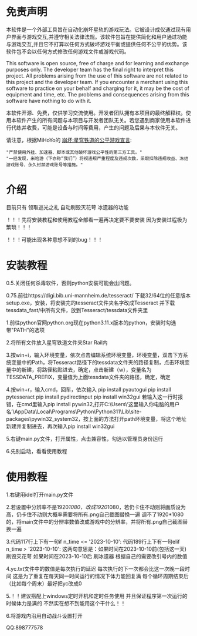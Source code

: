 # 免责声明
本软件是一个外部工具旨在自动化崩坏星轨的游戏玩法。它被设计成仅通过现有用户界面与游戏交互,并遵守相关法律法规。该软件包旨在提供简化和用户通过功能与游戏交互,并且它不打算以任何方式破坏游戏平衡或提供任何不公平的优势。该软件包不会以任何方式修改任何游戏文件或游戏代码。

This software is open source, free of charge and for learning and exchange purposes only. The developer team has the final right to interpret this project. All problems arising from the use of this software are not related to this project and the developer team. If you encounter a merchant using this software to practice on your behalf and charging for it, it may be the cost of equipment and time, etc. The problems and consequences arising from this software have nothing to do with it.

本软件开源、免费，仅供学习交流使用。开发者团队拥有本项目的最终解释权。使用本软件产生的所有问题与本项目与开发者团队无关。若您遇到商家使用本软件进行代练并收费，可能是设备与时间等费用，产生的问题及后果与本软件无关。

请注意，根据MiHoYo的 [崩坏:星穹铁道的公平游戏宣言]([https://hsr.hoyoverse.com/en-us/news/111244](https://sr.mihoyo.com/news/111246?nav=news&type=notice)):

    "严禁使用外挂、加速器、脚本或其他破坏游戏公平性的第三方工具。"
    "一经发现，米哈游（下亦称“我们”）将视违规严重程度及违规次数，采取扣除违规收益、冻结游戏账号、永久封禁游戏账号等措施。"


# 介绍
目前只有 领取巡光之礼 自动刷毁灭花萼 冰遗器的功能

！！！先将安装教程和使用教程全部看一遍再决定要不要安装 因为安装过程极为繁琐！！！

！！！可能出现各种意想不到的bug！！！

# 安装教程
0.5.关闭任何杀毒软件，否则python安装可能会出问题。

0.75.前往https://digi.bib.uni-mannheim.de/tesseract/ 下载32/64位的任意版本setup.exe，安装，将安装完的tesseract文件夹名字改成Tesseract
     并下载tessdata_fast/中所有文件，放到Tesseract/tessdata文件夹里

1.前往python官网python.org现在python3.11.x版本的python，安装时勾选带"PATH"的选项

2.将所有文件放入星穹铁道文件夹Star Rail内

3.按win+i，输入环境变量，依次点击编辑系统环境变量，环境变量，双击下方系统变量中的Path，将Tesseract路径下的tessdata文件夹的路径复制，点击环境变量中的新建，将路径粘贴进去，确定，点击新建（w），变量名为TESSDATA_PREFIX，变量值为上面tessdata文件夹的路径，确定，确定

4.按win+r，输入cmd，回车，依次输入
	pip install pyautogui
	pip install pytesseract
	pip install pydirectinput
	pip install win32gui    若输入这一行时报错，在cmd里输入pip install pywin32,打开C:\Users\‘这里输入你电脑的用户名’\AppData\Local\Programs\Python\Python311\Lib\site-packages\pywin32_system32，按上面的方法打开path环境变量，将这个地址新建并复制进去，再次输入pip install win32gui
 
5.右键main.py文件，打开属性，点击兼容性，勾选以管理员身份运行

6.先别启动，看看使用教程

# 使用教程
1.右键用idel打开main.py文件

2.若设置中分辨率不是1920*1080，改成1920*1080，若仍卡住不动则将画质设为高，仍卡住不动则大概率需要将所有.png自己截图替换一遍
  调不了1920*1080的，将main文件中的分辨率数值改成游戏中的分辨率，并将所有.png自己截图替换一遍

3.代码117行上下有一句if n_time <= '2023-10-10':  代码189行上下有一句elif n_time > '2023-10-10':		这两句意思是：如果时间在2023-10-10前(包括这一天) 刷毁灭花萼 如果时间在2023-10-10后 刷冰遗器 根据自己的需要改引号内的数值

4.yc.txt文件中的数值是每次执行的延迟 每次执行的下一次都会比这一次晚一段时间 这是为了重复在每天同一时间运行的情况下体力能回复满 每个循环周期结束后（比如每个周末）最好把yc改成0

5.！！建议搭配上windows定时开机和定时任务使用 并且保证程序第一次运行的时候体力是满的 不然实在想不到能用这个干什么！！

6.将游戏内沿用自动战斗设置打开

QQ:898777578
